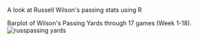 A look at Russell Wilson's passing stats using R

Barplot of Wilson's Passing Yards through 17 games (Week 1-18).
![russpassing yards](https://user-images.githubusercontent.com/29874915/52073265-06ff9c00-257f-11e9-989e-27af089181dd.png)
